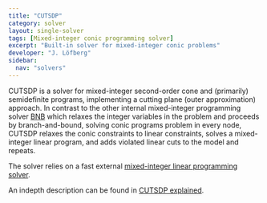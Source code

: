 ```yaml
---
title: "CUTSDP"
category: solver
layout: single-solver
tags: [Mixed-integer conic programming solver]
excerpt: "Built-in solver for mixed-integer conic problems"
developer: "J. Löfberg"
sidebar:
  nav: "solvers"
---
```


CUTSDP is a solver for mixed-integer second-order cone and (primarily) semidefinite programs, implementing a cutting plane (outer approximation) approach. In contrast to the other internal mixed-integer programming solver [BNB](/solver/bnb) which relaxes the integer variables in the problem and proceeds by branch-and-bound, solving conic programs problem in every node, CUTSDP relaxes the conic constraints to linear constraints, solves a mixed-integer linear program, and adds violated linear cuts to the model and repeats.

The solver relies on a fast external [mixed-integer linear programming solver](/tags/#mixed-integer-linear-programming-solver).

An indepth description can be found in [CUTSDP explained](/The-cutsdp-solver).
